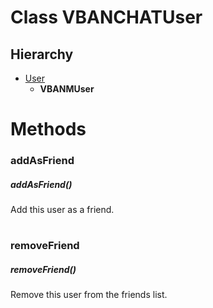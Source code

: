 # Class VBANCHATUser

## Hierarchy
- [User](/docs/Classes/User.md)
  - **VBANMUser**

#
# Methods 

### **addAsFriend**
##### addAsFriend()
Add this user as a friend.

#

### **removeFriend**
##### removeFriend()
Remove this user from the friends list.
#
